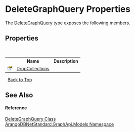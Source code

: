 # DeleteGraphQuery Properties
 

The <a href="0cc8a0f1-7816-fbfd-e108-4c550611abec">DeleteGraphQuery</a> type exposes the following members.


## Properties
&nbsp;<table><tr><th></th><th>Name</th><th>Description</th></tr><tr><td>![Public property](media/pubproperty.gif "Public property")</td><td><a href="4192e035-f891-c3ca-0eb7-1ed56d385567">DropCollections</a></td><td /></tr></table>&nbsp;
<a href="#deletegraphquery-properties">Back to Top</a>

## See Also


#### Reference
<a href="0cc8a0f1-7816-fbfd-e108-4c550611abec">DeleteGraphQuery Class</a><br /><a href="6fb2338d-d8f7-f9c1-2056-1702fe9bf954">ArangoDBNetStandard.GraphApi.Models Namespace</a><br />